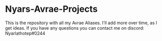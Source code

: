 # Nyars-Avrae-Projects
This is the repository with all my Avrae Aliases. I'll add more over time, as I get ideas. 
If you have any questions you can contact me on discord: Nyarlathotep#0244
